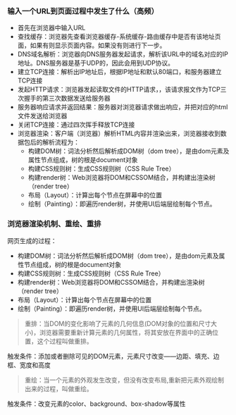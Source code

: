 ### 输入一个URL到页面过程中发生了什么（高频）

- 首先在浏览器中输入URL
- 查找缓存：浏览器先查看浏览器缓存-系统缓存-路由缓存中是否有该地址页面，如果有则显示页面内容。如果没有则进行下一步。
- DNS域名解析：浏览器向DNS服务器发起请求，解析该URL中的域名对应的IP地址。DNS服务器是基于UDP的，因此会用到UDP协议。
- 建立TCP连接：解析出IP地址后，根据IP地址和默认80端口，和服务器建立TCP连接
- 发起HTTP请求：浏览器发起读取文件的HTTP请求，，该请求报文作为TCP三次握手的第三次数据发送给服务器
- 服务器响应请求并返回结果：服务器对浏览器请求做出响应，并把对应的html文件发送给浏览器
- 关闭TCP连接：通过四次挥手释放TCP连接
- 浏览器渲染：客户端（浏览器）解析HTML内容并渲染出来，浏览器接收到数据包后的解析流程为：
  - 构建DOM树：词法分析然后解析成DOM树（dom tree），是由dom元素及属性节点组成，树的根是document对象
  - 构建CSS规则树：生成CSS规则树（CSS Rule Tree）
  - 构建render树：Web浏览器将DOM和CSSOM结合，并构建出渲染树（render tree）
  - 布局（Layout）：计算出每个节点在屏幕中的位置
  - 绘制（Painting）：即遍历render树，并使用UI后端层绘制每个节点。


### 浏览器渲染机制、重绘、重排

网页生成的过程：

- 构建DOM树：词法分析然后解析成DOM树（dom tree），是由dom元素及属性节点组成，树的根是document对象
- 构建CSS规则树：生成CSS规则树（CSS Rule Tree）
- 构建render树：Web浏览器将DOM和CSSOM结合，并构建出渲染树（render tree）
- 布局（Layout）：计算出每个节点在屏幕中的位置
- 绘制（Painting）：即遍历render树，并使用UI后端层绘制每个节点。

>重排：当DOM的变化影响了元素的几何信息(DOM对象的位置和尺寸大小)，浏览器需要重新计算元素的几何属性，将其安放在界面中的正确位置，这个过程叫做重排。

触发条件：添加或者删除可见的DOM元素，元素尺寸改变——边距、填充、边框、宽度和高度

>重绘：当一个元素的外观发生改变，但没有改变布局,重新把元素外观绘制出来的过程，叫做重绘。

触发条件：改变元素的color、background、box-shadow等属性